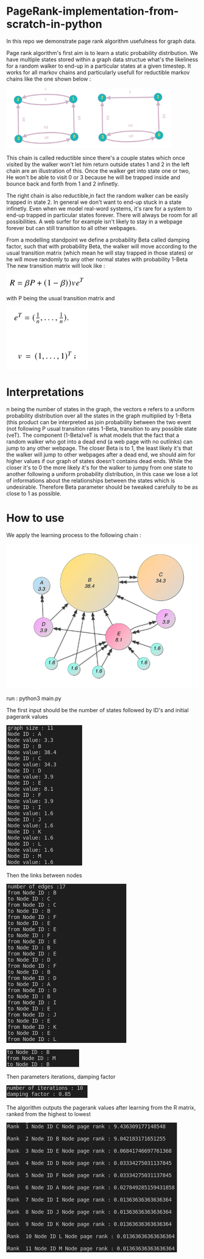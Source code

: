 # PageRank-implementation-from-scratch-in-python

In this repo we demonstrate page rank algorithm usefulness for graph data.

Page rank algorithm's first aim is to learn a static probability distribution. We have multiple states stored within a graph data structue what's the likeliness for a random walker to end-up in a particular states at a given timestep. It works for all markov chains and particularly usefull for reductible markov chains like the one shown below :

![Alt text](/demo_images./markov_chains.png?raw=true "Reductible markov chain") 

This chain is called reductible since there's a couple states which once visited by the walker won't let him return outside states 1 and 2 in the left chain are an illustration of this. Once the walker get into state one or two, He won't be able to visit 0 or 3 because he will be trapped inside and bounce back and forth from 1 and 2 infinetly. 

The right chain is also reductible,in fact the random walker can be easily trapped in state 2. In general we don't want to end-up stuck in a state infinetly. Even when we model real-word systems, it's rare for a system to end-up trapped in particular states forever. There will always be room for all possibilities. A web surfer for example isn't likely to stay in a webpage forever but can still transition to all other webpages.

From a modelling standpoint we define a probability Beta called damping factor, such that with probability Beta, the walker will move according to the  usual transition matrix (which mean he will stay trapped in those states) or he will move randomly to any other normal states with probability 1-Beta
The new transition matrix will look like :

![Alt text](/demo_images./new_transition_matrix.png?raw=true "Reductible markov chain") 

with P being the usual transition matrix and 

![Alt text](/demo_images./vectors.png?raw=true "Reductible markov chain") 

# Interpretations

n being the number of states in the graph, the vectors e refers to a uniform probability distribution over all the states in the graph multiplied by 1-Beta (this product can be interpreted as join probability between the two event (not following P usual transition rates 1-Beta, transition to any possible state (veT). The component (1-Beta)veT is what models that the fact that a random walker who got into a dead end (a web page with no outlinks) can jump to any other webpage. The closer Beta is to 1, the least likely it's that the walker will jump to other webpages after a dead end, we should aim for higher values if our graph of states doesn't contains dead ends. While the closer it's to 0 the more likely it's for the walker to jumpy from one state to another following a uniform probability distribution, in this case we lose a lot of informations about the relationships between the states which is undesirable. Therefore Beta parameter should be tweaked carefully to be as close to 1 as possible.

# How to use 
We apply the learning process to the following chain :

![Alt text](/demo_images./example.png?raw=true "Reductible markov chain") 

run : python3 main.py

The first input should be the number of states followed by ID's and initial pagerank values

![Alt text](/demo_images./graphnodes.png?raw=true "Reductible markov chain") 

Then the links between nodes

![Alt text](/demo_images./edges1.png?raw=true "Reductible markov chain") 

![Alt text](/demo_images./edges2.png?raw=true "Reductible markov chain")

Then parameters iterations, damping factor

![Alt text](/demo_images./para.png?raw=true "Reductible markov chain")

The algorithm outputs the pagerank values after learning from the R matrix, ranked from the highest to lowest 

![Alt text](/demo_images./ranke.png?raw=true "Reductible markov chain") 




